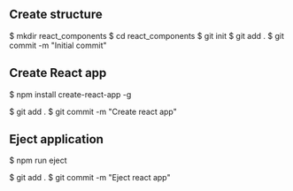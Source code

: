 ## Create structure

$ mkdir react_components
$ cd react_components
$ git init
$ git add .
$ git commit -m "Initial commit"

## Create React app

$ npm install create-react-app -g

$ git add .
$ git commit -m "Create react app"

## Eject application

$ npm run eject

$ git add .
$ git commit -m "Eject react app"